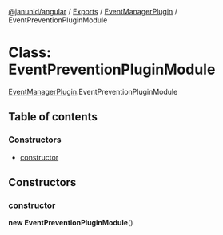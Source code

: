 [@janunld/angular](../README.md) / [Exports](../modules.md) / [EventManagerPlugin](../modules/EventManagerPlugin.md) / EventPreventionPluginModule

# Class: EventPreventionPluginModule

[EventManagerPlugin](../modules/EventManagerPlugin.md).EventPreventionPluginModule

## Table of contents

### Constructors

- [constructor](EventManagerPlugin.EventPreventionPluginModule.md#constructor)

## Constructors

### constructor

**new EventPreventionPluginModule**()
